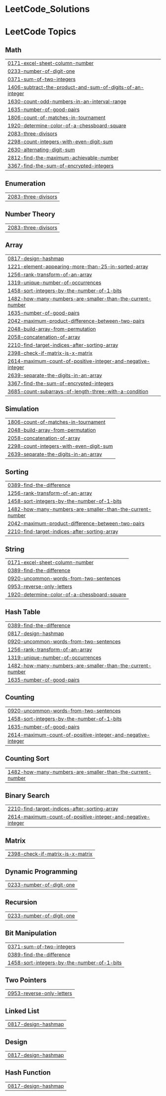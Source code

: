 # LeetCode_Solutions
<!---LeetCode Topics Start-->
# LeetCode Topics
## Math
|  |
| ------- |
| [0171-excel-sheet-column-number](https://github.com/PraneshOptimus/LeetCode_Solutions/tree/master/0171-excel-sheet-column-number) |
| [0233-number-of-digit-one](https://github.com/PraneshOptimus/LeetCode_Solutions/tree/master/0233-number-of-digit-one) |
| [0371-sum-of-two-integers](https://github.com/PraneshOptimus/LeetCode_Solutions/tree/master/0371-sum-of-two-integers) |
| [1406-subtract-the-product-and-sum-of-digits-of-an-integer](https://github.com/PraneshOptimus/LeetCode_Solutions/tree/master/1406-subtract-the-product-and-sum-of-digits-of-an-integer) |
| [1630-count-odd-numbers-in-an-interval-range](https://github.com/PraneshOptimus/LeetCode_Solutions/tree/master/1630-count-odd-numbers-in-an-interval-range) |
| [1635-number-of-good-pairs](https://github.com/PraneshOptimus/LeetCode_Solutions/tree/master/1635-number-of-good-pairs) |
| [1806-count-of-matches-in-tournament](https://github.com/PraneshOptimus/LeetCode_Solutions/tree/master/1806-count-of-matches-in-tournament) |
| [1920-determine-color-of-a-chessboard-square](https://github.com/PraneshOptimus/LeetCode_Solutions/tree/master/1920-determine-color-of-a-chessboard-square) |
| [2083-three-divisors](https://github.com/PraneshOptimus/LeetCode_Solutions/tree/master/2083-three-divisors) |
| [2298-count-integers-with-even-digit-sum](https://github.com/PraneshOptimus/LeetCode_Solutions/tree/master/2298-count-integers-with-even-digit-sum) |
| [2630-alternating-digit-sum](https://github.com/PraneshOptimus/LeetCode_Solutions/tree/master/2630-alternating-digit-sum) |
| [2812-find-the-maximum-achievable-number](https://github.com/PraneshOptimus/LeetCode_Solutions/tree/master/2812-find-the-maximum-achievable-number) |
| [3367-find-the-sum-of-encrypted-integers](https://github.com/PraneshOptimus/LeetCode_Solutions/tree/master/3367-find-the-sum-of-encrypted-integers) |
## Enumeration
|  |
| ------- |
| [2083-three-divisors](https://github.com/PraneshOptimus/LeetCode_Solutions/tree/master/2083-three-divisors) |
## Number Theory
|  |
| ------- |
| [2083-three-divisors](https://github.com/PraneshOptimus/LeetCode_Solutions/tree/master/2083-three-divisors) |
## Array
|  |
| ------- |
| [0817-design-hashmap](https://github.com/PraneshOptimus/LeetCode_Solutions/tree/master/0817-design-hashmap) |
| [1221-element-appearing-more-than-25-in-sorted-array](https://github.com/PraneshOptimus/LeetCode_Solutions/tree/master/1221-element-appearing-more-than-25-in-sorted-array) |
| [1256-rank-transform-of-an-array](https://github.com/PraneshOptimus/LeetCode_Solutions/tree/master/1256-rank-transform-of-an-array) |
| [1319-unique-number-of-occurrences](https://github.com/PraneshOptimus/LeetCode_Solutions/tree/master/1319-unique-number-of-occurrences) |
| [1458-sort-integers-by-the-number-of-1-bits](https://github.com/PraneshOptimus/LeetCode_Solutions/tree/master/1458-sort-integers-by-the-number-of-1-bits) |
| [1482-how-many-numbers-are-smaller-than-the-current-number](https://github.com/PraneshOptimus/LeetCode_Solutions/tree/master/1482-how-many-numbers-are-smaller-than-the-current-number) |
| [1635-number-of-good-pairs](https://github.com/PraneshOptimus/LeetCode_Solutions/tree/master/1635-number-of-good-pairs) |
| [2042-maximum-product-difference-between-two-pairs](https://github.com/PraneshOptimus/LeetCode_Solutions/tree/master/2042-maximum-product-difference-between-two-pairs) |
| [2048-build-array-from-permutation](https://github.com/PraneshOptimus/LeetCode_Solutions/tree/master/2048-build-array-from-permutation) |
| [2058-concatenation-of-array](https://github.com/PraneshOptimus/LeetCode_Solutions/tree/master/2058-concatenation-of-array) |
| [2210-find-target-indices-after-sorting-array](https://github.com/PraneshOptimus/LeetCode_Solutions/tree/master/2210-find-target-indices-after-sorting-array) |
| [2398-check-if-matrix-is-x-matrix](https://github.com/PraneshOptimus/LeetCode_Solutions/tree/master/2398-check-if-matrix-is-x-matrix) |
| [2614-maximum-count-of-positive-integer-and-negative-integer](https://github.com/PraneshOptimus/LeetCode_Solutions/tree/master/2614-maximum-count-of-positive-integer-and-negative-integer) |
| [2639-separate-the-digits-in-an-array](https://github.com/PraneshOptimus/LeetCode_Solutions/tree/master/2639-separate-the-digits-in-an-array) |
| [3367-find-the-sum-of-encrypted-integers](https://github.com/PraneshOptimus/LeetCode_Solutions/tree/master/3367-find-the-sum-of-encrypted-integers) |
| [3685-count-subarrays-of-length-three-with-a-condition](https://github.com/PraneshOptimus/LeetCode_Solutions/tree/master/3685-count-subarrays-of-length-three-with-a-condition) |
## Simulation
|  |
| ------- |
| [1806-count-of-matches-in-tournament](https://github.com/PraneshOptimus/LeetCode_Solutions/tree/master/1806-count-of-matches-in-tournament) |
| [2048-build-array-from-permutation](https://github.com/PraneshOptimus/LeetCode_Solutions/tree/master/2048-build-array-from-permutation) |
| [2058-concatenation-of-array](https://github.com/PraneshOptimus/LeetCode_Solutions/tree/master/2058-concatenation-of-array) |
| [2298-count-integers-with-even-digit-sum](https://github.com/PraneshOptimus/LeetCode_Solutions/tree/master/2298-count-integers-with-even-digit-sum) |
| [2639-separate-the-digits-in-an-array](https://github.com/PraneshOptimus/LeetCode_Solutions/tree/master/2639-separate-the-digits-in-an-array) |
## Sorting
|  |
| ------- |
| [0389-find-the-difference](https://github.com/PraneshOptimus/LeetCode_Solutions/tree/master/0389-find-the-difference) |
| [1256-rank-transform-of-an-array](https://github.com/PraneshOptimus/LeetCode_Solutions/tree/master/1256-rank-transform-of-an-array) |
| [1458-sort-integers-by-the-number-of-1-bits](https://github.com/PraneshOptimus/LeetCode_Solutions/tree/master/1458-sort-integers-by-the-number-of-1-bits) |
| [1482-how-many-numbers-are-smaller-than-the-current-number](https://github.com/PraneshOptimus/LeetCode_Solutions/tree/master/1482-how-many-numbers-are-smaller-than-the-current-number) |
| [2042-maximum-product-difference-between-two-pairs](https://github.com/PraneshOptimus/LeetCode_Solutions/tree/master/2042-maximum-product-difference-between-two-pairs) |
| [2210-find-target-indices-after-sorting-array](https://github.com/PraneshOptimus/LeetCode_Solutions/tree/master/2210-find-target-indices-after-sorting-array) |
## String
|  |
| ------- |
| [0171-excel-sheet-column-number](https://github.com/PraneshOptimus/LeetCode_Solutions/tree/master/0171-excel-sheet-column-number) |
| [0389-find-the-difference](https://github.com/PraneshOptimus/LeetCode_Solutions/tree/master/0389-find-the-difference) |
| [0920-uncommon-words-from-two-sentences](https://github.com/PraneshOptimus/LeetCode_Solutions/tree/master/0920-uncommon-words-from-two-sentences) |
| [0953-reverse-only-letters](https://github.com/PraneshOptimus/LeetCode_Solutions/tree/master/0953-reverse-only-letters) |
| [1920-determine-color-of-a-chessboard-square](https://github.com/PraneshOptimus/LeetCode_Solutions/tree/master/1920-determine-color-of-a-chessboard-square) |
## Hash Table
|  |
| ------- |
| [0389-find-the-difference](https://github.com/PraneshOptimus/LeetCode_Solutions/tree/master/0389-find-the-difference) |
| [0817-design-hashmap](https://github.com/PraneshOptimus/LeetCode_Solutions/tree/master/0817-design-hashmap) |
| [0920-uncommon-words-from-two-sentences](https://github.com/PraneshOptimus/LeetCode_Solutions/tree/master/0920-uncommon-words-from-two-sentences) |
| [1256-rank-transform-of-an-array](https://github.com/PraneshOptimus/LeetCode_Solutions/tree/master/1256-rank-transform-of-an-array) |
| [1319-unique-number-of-occurrences](https://github.com/PraneshOptimus/LeetCode_Solutions/tree/master/1319-unique-number-of-occurrences) |
| [1482-how-many-numbers-are-smaller-than-the-current-number](https://github.com/PraneshOptimus/LeetCode_Solutions/tree/master/1482-how-many-numbers-are-smaller-than-the-current-number) |
| [1635-number-of-good-pairs](https://github.com/PraneshOptimus/LeetCode_Solutions/tree/master/1635-number-of-good-pairs) |
## Counting
|  |
| ------- |
| [0920-uncommon-words-from-two-sentences](https://github.com/PraneshOptimus/LeetCode_Solutions/tree/master/0920-uncommon-words-from-two-sentences) |
| [1458-sort-integers-by-the-number-of-1-bits](https://github.com/PraneshOptimus/LeetCode_Solutions/tree/master/1458-sort-integers-by-the-number-of-1-bits) |
| [1635-number-of-good-pairs](https://github.com/PraneshOptimus/LeetCode_Solutions/tree/master/1635-number-of-good-pairs) |
| [2614-maximum-count-of-positive-integer-and-negative-integer](https://github.com/PraneshOptimus/LeetCode_Solutions/tree/master/2614-maximum-count-of-positive-integer-and-negative-integer) |
## Counting Sort
|  |
| ------- |
| [1482-how-many-numbers-are-smaller-than-the-current-number](https://github.com/PraneshOptimus/LeetCode_Solutions/tree/master/1482-how-many-numbers-are-smaller-than-the-current-number) |
## Binary Search
|  |
| ------- |
| [2210-find-target-indices-after-sorting-array](https://github.com/PraneshOptimus/LeetCode_Solutions/tree/master/2210-find-target-indices-after-sorting-array) |
| [2614-maximum-count-of-positive-integer-and-negative-integer](https://github.com/PraneshOptimus/LeetCode_Solutions/tree/master/2614-maximum-count-of-positive-integer-and-negative-integer) |
## Matrix
|  |
| ------- |
| [2398-check-if-matrix-is-x-matrix](https://github.com/PraneshOptimus/LeetCode_Solutions/tree/master/2398-check-if-matrix-is-x-matrix) |
## Dynamic Programming
|  |
| ------- |
| [0233-number-of-digit-one](https://github.com/PraneshOptimus/LeetCode_Solutions/tree/master/0233-number-of-digit-one) |
## Recursion
|  |
| ------- |
| [0233-number-of-digit-one](https://github.com/PraneshOptimus/LeetCode_Solutions/tree/master/0233-number-of-digit-one) |
## Bit Manipulation
|  |
| ------- |
| [0371-sum-of-two-integers](https://github.com/PraneshOptimus/LeetCode_Solutions/tree/master/0371-sum-of-two-integers) |
| [0389-find-the-difference](https://github.com/PraneshOptimus/LeetCode_Solutions/tree/master/0389-find-the-difference) |
| [1458-sort-integers-by-the-number-of-1-bits](https://github.com/PraneshOptimus/LeetCode_Solutions/tree/master/1458-sort-integers-by-the-number-of-1-bits) |
## Two Pointers
|  |
| ------- |
| [0953-reverse-only-letters](https://github.com/PraneshOptimus/LeetCode_Solutions/tree/master/0953-reverse-only-letters) |
## Linked List
|  |
| ------- |
| [0817-design-hashmap](https://github.com/PraneshOptimus/LeetCode_Solutions/tree/master/0817-design-hashmap) |
## Design
|  |
| ------- |
| [0817-design-hashmap](https://github.com/PraneshOptimus/LeetCode_Solutions/tree/master/0817-design-hashmap) |
## Hash Function
|  |
| ------- |
| [0817-design-hashmap](https://github.com/PraneshOptimus/LeetCode_Solutions/tree/master/0817-design-hashmap) |
<!---LeetCode Topics End-->